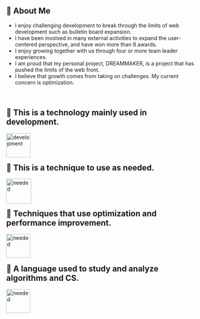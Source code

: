 ## 🔗 About Me
- I enjoy challenging development to break through the limits of web development such as bulletin board expansion.
- I have been involved in many external activities to expand the user-centered perspective, and have won more than 8 awards.
- I enjoy growing together with us through four or more team leader experiences.
- I am proud that my personal project, DREAMMAKER, is a project that has pushed the limits of the web front.
- I believe that growth comes from taking on challenges. My current concern is optimization.

</br>

## 🔗 This is a technology mainly used in development.
<img align="left" src="https://github.com/user-attachments/assets/fe1219cb-3d3b-4d35-866a-9995ddd428da" alt="development" height="65px"/>


</br>
</br>
</br>

## 🔗 This is a technique to use as needed.
<img align="left" src="https://github.com/user-attachments/assets/2014508c-c730-4899-a415-6696b8880020" alt="needed" height="67px"/>


</br>
</br>
</br>

## 🔗 Techniques that use optimization and performance improvement.
<img align="left" src="https://github.com/user-attachments/assets/7b7ac6ee-962a-4200-80fe-ba44a6c356b2" alt="needed" height="64px"/>


</br>
</br>
</br>

## 🔗 A language used to study and analyze algorithms and CS.
<img align="left" src="https://github.com/user-attachments/assets/14577641-f471-49e7-adc5-37f9995aa1f3" alt="needed" height="64px"/>


</br>
</br>
</br>
